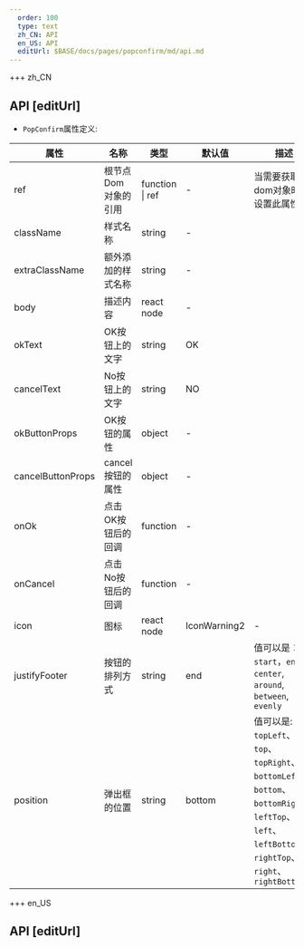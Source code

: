 ```yaml
---   
  order: 100
  type: text
  zh_CN: API
  en_US: API
  editUrl: $BASE/docs/pages/popconfirm/md/api.md
---      
```


+++  zh_CN
## API [editUrl]    

- <Code>PopConfirm</Code>属性定义:

| 属性 | 名称 | 类型 | 默认值 | 描述 |
| --- | --- | --- | --- | --- |
| ref | 根节点Dom对象的引用 | function \| ref | - | 当需要获取dom对象时可设置此属性 |
| className | 样式名称 | string | - |  |
| extraClassName | 额外添加的样式名称 | string | - |  |
| body | 描述内容 | react node | - |  |
| okText | OK按钮上的文字 | string | OK |  |
| cancelText | No按钮上的文字 | string | NO |  |
| okButtonProps | OK按钮的属性 | object | -  |  |
| cancelButtonProps | cancel按钮的属性 | object | -  |  |
| onOk | 点击OK按钮后的回调 | function |  - |  |
| onCancel | 点击No按钮后的回调 | function | -  |  |
| icon | 图标 | react node |  IconWarning2 | - |
| justifyFooter | 按钮的排列方式 | string | end  | 值可以是： <Code>start</Code>，<Code>end</Code>, <Code>center</Code>, <Code>around</Code>, <Code>between</Code>, <Code>evenly</Code> |
| position | 弹出框的位置 | string | bottom  | 值可以是: <Code>topLeft</Code>、<Code>top</Code>、<Code>topRight</Code>、 <Code>bottomLeft</Code>、<Code>bottom</Code>、<Code>bottomRight</Code>、<Code>leftTop</Code>、<Code>left</Code>、<Code>leftBottom</Code>、<Code>rightTop</Code>、<Code>right</Code>、<Code>rightBottom</Code>  |




+++ en_US
## API [editUrl]     

